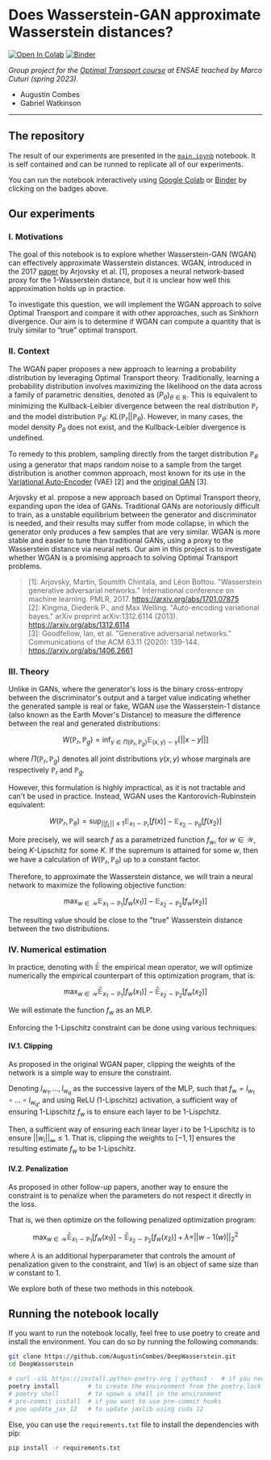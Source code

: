 # Does Wasserstein-GAN approximate Wasserstein distances?

[![Open In Colab](https://colab.research.google.com/assets/colab-badge.svg)](https://colab.research.google.com/github/AugustinCombes/DeepWasserstein/blob/main/main.ipynb)
[![Binder](https://mybinder.org/badge_logo.svg)](https://mybinder.org/v2/gh/AugustinCombes/DeepWasserstein/main?labpath=main.ipynb)

*Group project for the [Optimal Transport course](http://marcocuturi.net/ot.html) at ENSAE teached by Marco Cuturi (spring 2023).*

- Augustin Combes
- Gabriel Watkinson

---

## The repository

The result of our experiments are presented in the [`main.ipynb`](https://github.com/AugustinCombes/DeepWasserstein/blob/main/main.ipynb) notebook. It is self contained and can be runned to replicate all of our experiments.

You can run the notebook interactively using [Google Colab](https://colab.research.google.com/github/AugustinCombes/DeepWasserstein/blob/main/main.ipynb) or [Binder](https://mybinder.org/v2/gh/AugustinCombes/DeepWasserstein/main?labpath=main.ipynb) by clicking on the badges above.

## Our experiments

### I. Motivations

The goal of this notebook is to explore whether Wasserstein-GAN (WGAN) can effectively approximate Wasserstein distances. WGAN, introduced in the 2017 [paper](https://arxiv.org/abs/1701.07875) by Arjovsky et al. [1], proposes a neural network-based proxy for the 1-Wasserstein distance, but it is unclear how well this approximation holds up in practice.

To investigate this question, we will implement the WGAN approach to solve Optimal Transport and compare it with other approaches, such as Sinkhorn divergence. Our aim is to determine if WGAN can compute a quantity that is truly similar to “true” optimal transport.

### II. Context

The WGAN paper proposes a new approach to learning a probability distribution by leveraging Optimal Transport theory.
Traditionally, learning a probability distribution involves maximizing the likelihood on the data across a family of parametric densities, denoted as $(P_\theta)_{\theta \in \mathbb{R}}$. This is equivalent to minimizing the Kullback-Leibler divergence between the real distribution $\mathbb{P}_r$ and the model distribution $\mathbb{P}_\theta$: $KL(\mathbb{P}_r|| \mathbb{P}_\theta)$. However, in many cases, the model density $P_\theta$ does not exist, and the Kullback-Leibler divergence is undefined.

To remedy to this problem, sampling directly from the target distribution $\mathbb{P}_\theta$ using a generator that maps random noise to a sample from the target distribution is another common approach, most known for its use in the [Variational Auto-Encoder](https://arxiv.org/abs/1312.6114) (VAE) [2] and the [original GAN](https://arxiv.org/abs/1406.2661) [3].

Arjovsky et al. propose a new approach based on Optimal Transport theory, expanding upon the idea of GANs. Traditional GANs are notoriously difficult to train, as a unstable equilibrium between the generator and discriminator is needed, and their results may suffer from mode collapse, in which the generator only produces a few samples that are very similar. WGAN is more stable and easier to tune than traditional GANs, using a proxy to the Wasserstein distance via neural nets. Our aim in this project is to investigate whether WGAN is a promising approach to solving Optimal Transport problems.


> [1]: Arjovsky, Martin, Soumith Chintala, and Léon Bottou. "Wasserstein generative adversarial networks." International conference on machine learning. PMLR, 2017. https://arxiv.org/abs/1701.07875  
> [2]: Kingma, Diederik P., and Max Welling. "Auto-encoding variational bayes." arXiv preprint arXiv:1312.6114 (2013). https://arxiv.org/abs/1312.6114  
> [3]: Goodfellow, Ian, et al. "Generative adversarial networks." Communications of the ACM 63.11 (2020): 139-144. https://arxiv.org/abs/1406.2661

### III. Theory

Unlike in GANs, where the generator's loss is the binary cross-entropy between the discriminator's output and a target value indicating whether the generated sample is real or fake, WGAN use the Wasserstein-1 distance (also known as the Earth Mover's Distance) to measure the difference between the real and generated distributions:
```math
W(\mathbb{P}_r, \mathbb{P}_g) = \inf_{\gamma \in \Pi(\mathbb{P}_r, \mathbb{P}_g)}\mathbb{E}_{(x, y)\sim\gamma}[\vert\vert x-y\vert\vert]
```
where $\Pi(\mathbb{P}_r, \mathbb{P}_g)$ denotes all joint distributions $\gamma (x,y)$ whose marginals are respectively $\mathbb{P}_r$ and $\mathbb{P}_g$.

However, this formulation is highly impractical, as it is not tractable and can't be used in practice. Instead, WGAN uses the Kantorovich-Rubinstein equivalent:
```math
W(\mathbb{P}_r, \mathbb{P}_\theta) = \sup_{\vert\vert f_L\vert \vert \leq 1}\mathbb{E}_{x_1\sim\mathbb{P}_r}[f(x)] - \mathbb{E}_{x_2\sim\mathbb{P}_\theta}[f(x_2)]
```

More precisely, we will search $f$ as a parametrized function $f_w$, for $w\in\mathcal{W}$, being $K$-Lipschitz for some $K$. If the supremum is attained for some $w$, then we have a calculation of $W(\mathbb{P}_r, \mathbb{P}_\theta)$ up to a constant factor.

Therefore, to approximate the Wasserstein distance, we will train a neural network to maximize the following objective function:
```math
\max_{w\in\mathcal{W}} \mathbb{E}_{x_1\sim\mathbb{P}_1}[f_w(x_1)] - \mathbb{E}_{x_2\sim\mathbb{P}_2}[f_w(x_2)]
```

The resulting value should be close to the "true" Wasserstein distance between the two distributions.

### IV. Numerical estimation

In practice, denoting with $\mathbb{\hat E}$ the empirical mean operator, we will optimize numerically the empirical counterpart of this optimization program, that is:
```math
\max_{w\in\mathcal{W}} \mathbb{\hat E}_{x_1\sim\mathbb{P}_1}[f_w(x_1)] - \mathbb{\hat E}_{x_2\sim\mathbb{P}_2}[f_w(x_2)]
```

We will estimate the function $f_w$ as an MLP.

Enforcing the 1-Lipschitz constraint can be done using various techniques:

#### IV.1. Clipping

As proposed in the original WGAN paper, clipping the weights of the network is a simple way to ensure the constraint.

Denoting $l_{w_1}, \dots, l_{w_q}$ as the successive layers of the MLP, such that $f_w = l_{w_1} \circ \dots \circ l_{w_q}$, and using ReLU (1-Lipschitz) activation, a sufficient way of ensuring 1-Lipschitz $f_w$ is to ensure each layer to be 1-Lispchitz.

Then, a sufficient way of ensuring each linear layer $i$ to be 1-Lipschitz is to ensure $\vert\vert w_i\vert\vert_{\infty} \leq 1$. That is, clipping the weights to $[-1, 1]$ ensures the resulting estimate $f_w$ to be 1-Lipschitz.

#### IV.2. Penalization

As proposed in other follow-up papers, another way to ensure the constraint is to penalize when the parameters do not respect it directly in the loss.

That is, we then optimize on the following penalized optimization program:
```math
\max_{w\in\mathcal{W}} \mathbb{\hat E}_{x_1\sim\mathbb{P}_1}[f_w(x_1)] - \mathbb{\hat E}_{x_2\sim\mathbb{P}_2}[f_w(x_2)] + \lambda\times \vert\vert w - 1(w)\vert\vert _2^2
```

where $\lambda$ is an additional hyperparameter that controls the amount of penalization given to the constraint, and $1(w)$ is an object of same size than $w$ constant to $1$.

We explore both of these two methods in this notebook.

## Running the notebook locally

If you want to run the notebook locally, feel free to use poetry to create and install the environment. You can do so by running the following commands:

```bash
git clone https://github.com/AugustinCombes/DeepWasserstein.git
cd DeepWasserstein
```

```bash
# curl -sSL https://install.python-poetry.org | python3 -  # if you need to install poetry, see https://python-poetry.org/docs/ for details
poetry install        # to create the environment from the poetry.lock file
# poetry shell        # to spawn a shell in the environment
# pre-commit install  # if you want to use pre-commit hooks
# poe update_jax_12   # to update jaxlib using cuda 12
```

Else, you can use the `requirements.txt` file to install the dependencies with pip:

```bash
pip install -r requirements.txt
```
